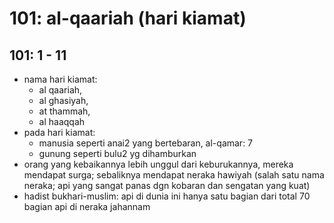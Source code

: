 # 101: al-qaariah (hari kiamat)

## 101: 1 - 11
* nama hari kiamat:
  * al qaariah,
  * al ghasiyah,
  * at thammah,
  * al haaqqah
* pada hari kiamat:
  * manusia seperti anai2 yang bertebaran, al-qamar: 7
  * gunung seperti bulu2 yg dihamburkan
* orang yang kebaikannya lebih unggul dari keburukannya, mereka mendapat surga;
  sebaliknya mendapat neraka hawiyah
  (salah satu nama neraka; api yang sangat panas dgn kobaran dan sengatan yang kuat)
* hadist bukhari-muslim:
  api di dunia ini hanya satu bagian dari total 70 bagian api di neraka jahannam
